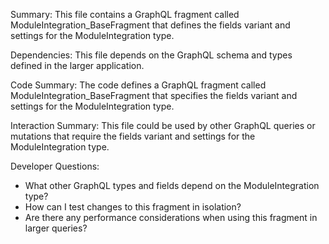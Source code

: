 Summary:
This file contains a GraphQL fragment called ModuleIntegration_BaseFragment that defines the fields variant and settings for the ModuleIntegration type.

Dependencies:
This file depends on the GraphQL schema and types defined in the larger application.

Code Summary:
The code defines a GraphQL fragment called ModuleIntegration_BaseFragment that specifies the fields variant and settings for the ModuleIntegration type.

Interaction Summary:
This file could be used by other GraphQL queries or mutations that require the fields variant and settings for the ModuleIntegration type.

Developer Questions:
- What other GraphQL types and fields depend on the ModuleIntegration type?
- How can I test changes to this fragment in isolation?
- Are there any performance considerations when using this fragment in larger queries?